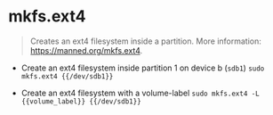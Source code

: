 # mkfs.ext4
> Creates an ext4 filesystem inside a partition.
> More information: <https://manned.org/mkfs.ext4>.

- Create an ext4 filesystem inside partition 1 on device b (`sdb1`)
`sudo mkfs.ext4 {{/dev/sdb1}}`

- Create an ext4 filesystem with a volume-label
`sudo mkfs.ext4 -L {{volume_label}} {{/dev/sdb1}}`
